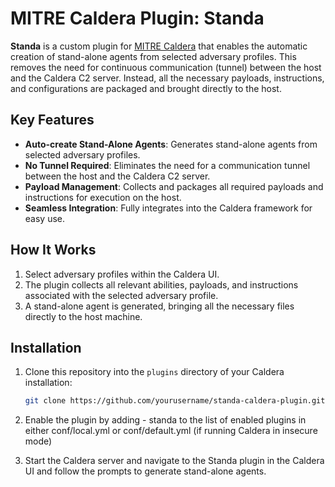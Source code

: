 # MITRE Caldera Plugin: Standa

**Standa** is a custom plugin for [MITRE Caldera](https://github.com/mitre/caldera) that enables the automatic creation of stand-alone agents from selected adversary profiles. This removes the need for continuous communication (tunnel) between the host and the Caldera C2 server. Instead, all the necessary payloads, instructions, and configurations are packaged and brought directly to the host.

## Key Features

- **Auto-create Stand-Alone Agents**: Generates stand-alone agents from selected adversary profiles.
- **No Tunnel Required**: Eliminates the need for a communication tunnel between the host and the Caldera C2 server.
- **Payload Management**: Collects and packages all required payloads and instructions for execution on the host.
- **Seamless Integration**: Fully integrates into the Caldera framework for easy use.

## How It Works

1. Select adversary profiles within the Caldera UI.
2. The plugin collects all relevant abilities, payloads, and instructions associated with the selected adversary profile.
3. A stand-alone agent is generated, bringing all the necessary files directly to the host machine.

## Installation

1. Clone this repository into the `plugins` directory of your Caldera installation:
   ```bash
   git clone https://github.com/yourusername/standa-caldera-plugin.git plugins/standa

2. Enable the plugin by adding - standa to the list of enabled plugins in either conf/local.yml or conf/default.yml (if running Caldera in insecure mode)

3. Start the Caldera server and navigate to the Standa plugin in the Caldera UI and follow the prompts to generate stand-alone agents.
